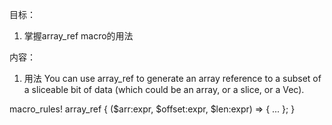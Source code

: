 目标：
1. 掌握array_ref macro的用法


内容：
1. 用法
You can use array_ref to generate an array reference to a subset of a sliceable bit of data (which could be an array, or a slice, or a Vec).


macro_rules! array_ref {
    ($arr:expr, $offset:expr, $len:expr) => { ... };
}